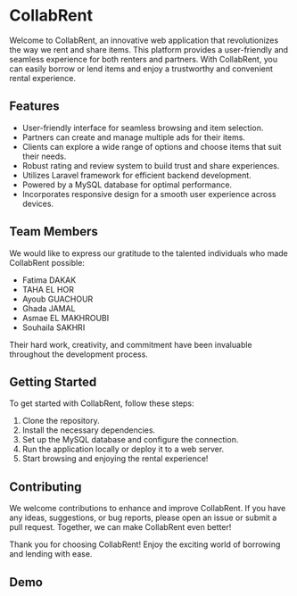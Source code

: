 # CollabRent

Welcome to CollabRent, an innovative web application that revolutionizes the way we rent and share items. This platform provides a user-friendly and seamless experience for both renters and partners. With CollabRent, you can easily borrow or lend items and enjoy a trustworthy and convenient rental experience.

## Features

- User-friendly interface for seamless browsing and item selection.
- Partners can create and manage multiple ads for their items.
- Clients can explore a wide range of options and choose items that suit their needs.
- Robust rating and review system to build trust and share experiences.
- Utilizes Laravel framework for efficient backend development.
- Powered by a MySQL database for optimal performance.
- Incorporates responsive design for a smooth user experience across devices.

## Team Members

We would like to express our gratitude to the talented individuals who made CollabRent possible:
- Fatima DAKAK
- TAHA EL HOR
- Ayoub GUACHOUR
- Ghada JAMAL
- Asmae EL MAKHROUBI
- Souhaila SAKHRI

Their hard work, creativity, and commitment have been invaluable throughout the development process.

## Getting Started

To get started with CollabRent, follow these steps:

1. Clone the repository.
2. Install the necessary dependencies.
3. Set up the MySQL database and configure the connection.
4. Run the application locally or deploy it to a web server.
5. Start browsing and enjoying the rental experience!

## Contributing

We welcome contributions to enhance and improve CollabRent. If you have any ideas, suggestions, or bug reports, please open an issue or submit a pull request. Together, we can make CollabRent even better!

Thank you for choosing CollabRent! Enjoy the exciting world of borrowing and lending with ease.

## Demo

